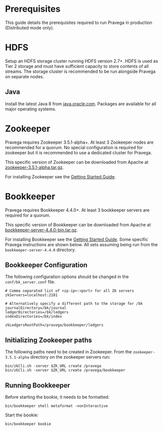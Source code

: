 # Prerequisites

This guide details the prerequisites required to run Pravega in production (Distributed mode only).

# HDFS

Setup an HDFS storage cluster running HDFS version 2.7+. HDFS is used as Tier 2 storage and must have 
sufficient capacity to store contents of all streams. The storage cluster is recommended to be run
alongside Pravega on separate nodes.

## Java

Install the latest Java 8 from [java.oracle.com](http://java.oracle.com). Packages are available
for all major operating systems.

# Zookeeper

Pravega requires Zookeeper 3.5.1-alpha+. At least 3 Zookeeper nodes are recommended for a quorum. No special
configuration is required for zookeeper but it is recommended to use a dedicated cluster for Pravega.

This specific version of Zookeeper can be downloaded from Apache at [zookeeper-3.5.1-alpha.tar.gz](http://www.apache.org/dist/zookeeper/zookeeper-3.5.1-alpha/zookeeper-3.5.1-alpha.tar.gz).

For installing Zookeeper see the [Getting Started Guide](http://zookeeper.apache.org/doc/r3.5.1-alpha/zookeeperStarted.html).

# Bookkeeper

Pravega requires Bookkeeper 4.4.0+. At least 3 bookkeeper servers are required for a quorum.

This specific version of Bookkeeper can be downloaded from Apache at [bookkeeper-server-4.4.0-bin.tar.gz](http://www.apache.org/dist/bookkeeper/bookkeeper-4.4.0/bookkeeper-server-4.4.0-bin.tar.gz).

For installing Bookkeeper see the [Getting Started Guide](http://bookkeeper.apache.org/docs/r4.4.0/bookkeeperStarted.html).
Some specific Pravega instructions are shown below. All sets assuming being run from the `bookkeeper-server-4.4.0` directory.

## Bookkeeper Configuration

The following configuration options should be changed in the `conf/bk_server.conf` file.

```
# Comma separated list of <zp-ip>:<port> for all ZK servers
zkServers=localhost:2181

# Alternatively specify a different path to the storage for /bk
journalDirectory=/bk/journal
ledgerDirectories=/bk/ledgers
indexDirectories=/bk/index

zkLedgersRootPath=/pravega/bookkeeper/ledgers
```

## Initializing Zookeeper paths

The following paths need to be created in Zookeeper. From the `zookeeper-3.5.1-alpha` directory on the zookeeper servers run:

```
bin/zkCli.sh -server $ZK_URL create /pravega
bin/zkCli.sh -server $ZK_URL create /pravega/bookkeeper
```

## Running Bookkeeper

Before starting the bookie, it needs to be formatted:

```
bin/bookkeeper shell metaformat -nonInteractive
```

Start the bookie:

```
bin/bookkeeper bookie
```
